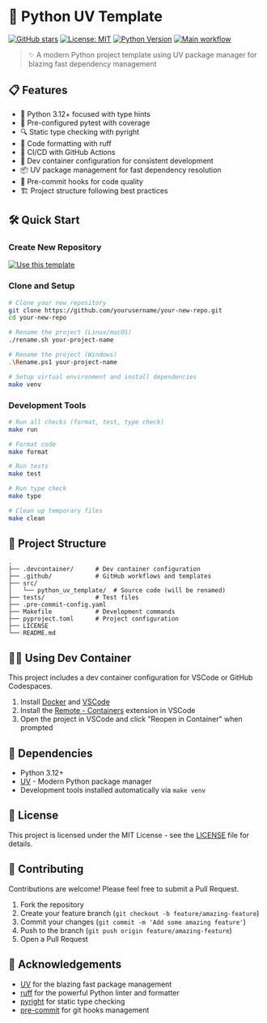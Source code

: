 # 🚀 Python UV Template

[![GitHub stars](https://img.shields.io/github/stars/Geson-anko/python-uv-template?style=social)](https://github.com/Geson-anko/python-uv-template/stargazers)
[![License: MIT](https://img.shields.io/badge/License-MIT-yellow.svg)](https://opensource.org/licenses/MIT)
[![Python Version](https://img.shields.io/badge/python-3.12+-blue.svg)](https://www.python.org/downloads/)
[![Main workflow](https://github.com/Geson-anko/python-uv-template/actions/workflows/main.yml/badge.svg)](https://github.com/Geson-anko/python-uv-template/actions/workflows/main.yml)

> ✨ A modern Python project template using UV package manager for blazing fast dependency management

## 📋 Features

- 🐍 Python 3.12+ focused with type hints
- 🧪 Pre-configured pytest with coverage
- 🔍 Static type checking with pyright
- 🧹 Code formatting with ruff
- 🔄 CI/CD with GitHub Actions
- 🐳 Dev container configuration for consistent development
- 📦 UV package management for fast dependency resolution
- 📝 Pre-commit hooks for code quality
- 🏗️ Project structure following best practices

## 🛠️ Quick Start

### Create New Repository

[![Use this template](https://img.shields.io/badge/Use%20this%20template-2ea44f?style=for-the-badge)](https://github.com/new?template_name=python-uv-template&template_owner=Geson-anko)

### Clone and Setup

```bash
# Clone your new repository
git clone https://github.com/yourusername/your-new-repo.git
cd your-new-repo

# Rename the project (Linux/macOS)
./rename.sh your-project-name

# Rename the project (Windows)
.\Rename.ps1 your-project-name

# Setup virtual environment and install dependencies
make venv
```

### Development Tools

```bash
# Run all checks (format, test, type check)
make run

# Format code
make format

# Run tests
make test

# Run type check
make type

# Clean up temporary files
make clean
```

## 📂 Project Structure

```
.
├── .devcontainer/      # Dev container configuration
├── .github/            # GitHub workflows and templates
├── src/
│   └── python_uv_template/  # Source code (will be renamed)
├── tests/              # Test files
├── .pre-commit-config.yaml
├── Makefile            # Development commands
├── pyproject.toml      # Project configuration
├── LICENSE
└── README.md
```

## 🏄‍♂️ Using Dev Container

This project includes a dev container configuration for VSCode or GitHub Codespaces.

1. Install [Docker](https://www.docker.com/products/docker-desktop) and [VSCode](https://code.visualstudio.com/)
2. Install the [Remote - Containers](https://marketplace.visualstudio.com/items?itemName=ms-vscode-remote.remote-containers) extension in VSCode
3. Open the project in VSCode and click "Reopen in Container" when prompted

## 🧩 Dependencies

- Python 3.12+
- [UV](https://github.com/astral-sh/uv) - Modern Python package manager
- Development tools installed automatically via `make venv`

## 📄 License

This project is licensed under the MIT License - see the [LICENSE](LICENSE) file for details.

## 🤝 Contributing

Contributions are welcome! Please feel free to submit a Pull Request.

1. Fork the repository
2. Create your feature branch (`git checkout -b feature/amazing-feature`)
3. Commit your changes (`git commit -m 'Add some amazing feature'`)
4. Push to the branch (`git push origin feature/amazing-feature`)
5. Open a Pull Request

## 🙏 Acknowledgements

- [UV](https://github.com/astral-sh/uv) for the blazing fast package management
- [ruff](https://github.com/astral-sh/ruff) for the powerful Python linter and formatter
- [pyright](https://github.com/microsoft/pyright) for static type checking
- [pre-commit](https://pre-commit.com/) for git hooks management
